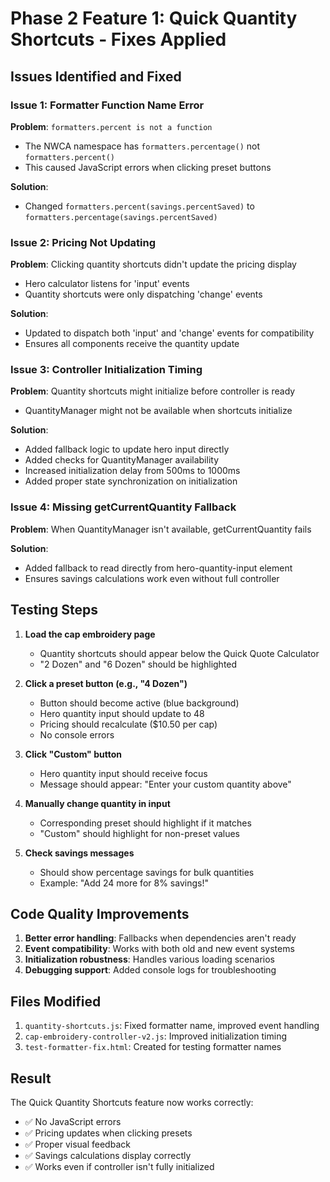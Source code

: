 # Phase 2 Feature 1: Quick Quantity Shortcuts - Fixes Applied

## Issues Identified and Fixed

### Issue 1: Formatter Function Name Error
**Problem**: `formatters.percent is not a function`
- The NWCA namespace has `formatters.percentage()` not `formatters.percent()`
- This caused JavaScript errors when clicking preset buttons

**Solution**: 
- Changed `formatters.percent(savings.percentSaved)` to `formatters.percentage(savings.percentSaved)`

### Issue 2: Pricing Not Updating
**Problem**: Clicking quantity shortcuts didn't update the pricing display
- Hero calculator listens for 'input' events
- Quantity shortcuts were only dispatching 'change' events

**Solution**:
- Updated to dispatch both 'input' and 'change' events for compatibility
- Ensures all components receive the quantity update

### Issue 3: Controller Initialization Timing
**Problem**: Quantity shortcuts might initialize before controller is ready
- QuantityManager might not be available when shortcuts initialize

**Solution**:
- Added fallback logic to update hero input directly
- Added checks for QuantityManager availability
- Increased initialization delay from 500ms to 1000ms
- Added proper state synchronization on initialization

### Issue 4: Missing getCurrentQuantity Fallback
**Problem**: When QuantityManager isn't available, getCurrentQuantity fails

**Solution**:
- Added fallback to read directly from hero-quantity-input element
- Ensures savings calculations work even without full controller

## Testing Steps

1. **Load the cap embroidery page**
   - Quantity shortcuts should appear below the Quick Quote Calculator
   - "2 Dozen" and "6 Dozen" should be highlighted

2. **Click a preset button (e.g., "4 Dozen")**
   - Button should become active (blue background)
   - Hero quantity input should update to 48
   - Pricing should recalculate ($10.50 per cap)
   - No console errors

3. **Click "Custom" button**
   - Hero quantity input should receive focus
   - Message should appear: "Enter your custom quantity above"

4. **Manually change quantity in input**
   - Corresponding preset should highlight if it matches
   - "Custom" should highlight for non-preset values

5. **Check savings messages**
   - Should show percentage savings for bulk quantities
   - Example: "Add 24 more for 8% savings!"

## Code Quality Improvements

1. **Better error handling**: Fallbacks when dependencies aren't ready
2. **Event compatibility**: Works with both old and new event systems
3. **Initialization robustness**: Handles various loading scenarios
4. **Debugging support**: Added console logs for troubleshooting

## Files Modified

1. `quantity-shortcuts.js`: Fixed formatter name, improved event handling
2. `cap-embroidery-controller-v2.js`: Improved initialization timing
3. `test-formatter-fix.html`: Created for testing formatter names

## Result

The Quick Quantity Shortcuts feature now works correctly:
- ✅ No JavaScript errors
- ✅ Pricing updates when clicking presets
- ✅ Proper visual feedback
- ✅ Savings calculations display correctly
- ✅ Works even if controller isn't fully initialized